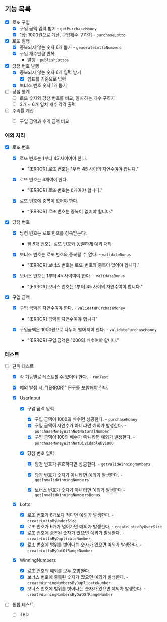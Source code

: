 ## 기능 목록

- [x] 로또 구입
  - [x] 구입 금액 입력 받기 - `getPurchaseMoney`
  - [x] 1장: 1000원으로 계산, 구입개수 구하기 - `purchaseLotto`
- [x] 로또 발행
  - [x] 중복되지 않는 숫자 6개 뽑기 - `generateLottoNumbers`
  - [x] 구입 개수만큼 반복
    - 발행 - `publishLottos`
- [x] 당첨 번호 발행
  - [x] 중복되지 않는 숫자 6개 입력 받기
    - [x] 쉼표를 기준으로 입력
  - [x] 보너스 번호 숫자 1개 뽑기
- [ ] 당첨 통계
  - [ ] 로또 숫자와 당첨 번호를 비교, 일치하는 개수 구하기
  - [ ] 3개 ~ 6개 일치 개수 각각 출력
- [ ] 수익률 계산
  - [ ] 구입 금액과 수익 금액 비교



### 예외 처리

- [x] 로또 번호

  - [x] 로또 번호는 1부터 45 사이여야 한다.
    - "[ERROR] 로또 번호는 1부터 45 사이의 자연수여야 합니다."
  - [x] 로또 번호는 6개여야 한다.
    - "[ERROR] 로또 번호는 6개여야 합니다."

  - [x] 로또 번호에 중복이 없어야 한다.

    - "[ERROR] 로또 번호는 중복이 없어야 합니다."

- [x] 당첨 번호

  - [x] 당첨 번호는 로또 번호를 상속받는다.
    - 앞 6개 번호는 로또 번호와 동일하게 예외 처리
  
  - [x] 보너스 번호는 로또 번호와 중복될 수 없다. - `validateBonus`
    - "[ERROR] 보너스 번호는 로또 번호와 중복이 없어야 합니다."
  - [x] 보너스 번호는 1부터 45 사이여야 한다. - `validateBonus`
    - "[ERROR] 보너스 번호는 1부터 45 사이의 자연수여야 합니다."
  
- [x] 구입 금액

  - [x] 구입 금액은 자연수여야 한다. - `validatePurchaseMoney`
    - "[ERROR] 금액은 자연수여야 합니다"

  - [x] 구입금액은 1000원으로 나누어 떨어져야 한다. - `validatePurchaseMoney`
    - "[ERROR] 구입 금액은 1000의 배수여야 합니다."



### 테스트

- [ ] 단위 테스트

  - [x] 각 기능별로 테스트할 수 있어야 한다. - `runTest`
  - [x] 예외 발생 시, "[ERROR]" 문구를 포함해야 한다.

  

  - [x] UserInput

    - [x] 구입 금액 입력

      - [x] 구입 금액이 1000의 배수면 성공한다. - `purchaseMoney`
      - [x] 구입 금액이 자연수가 아니라면 예외가 발생한다. - `purchaseMoneyWithNotNaturalNumber`
      - [x] 구입 금액이 100의 배수가 아니라면 예외가 발생한다. - `purchaseMoneyWithNotDividableBy1000`

    - [x] 당첨 번호 입력

      - [x] 당첨 번호가 유효하다면 성공한다. -  `getValidWinningNumbers`

      - [x] 당첨 번호가 숫자가 아니라면 예외가 발생한다. - `getInvalidWinningNumbers`
      - [x] 보너스 번호가 숫자가 아니라면 예외가 발생한다 - `getInvalidWinningNumbersBonus`

  - [x] Lotto
    - [x] 로또 번호가 6개보다 적다면 예외가 발생한다. - `createLottoByUnderSize`
    - [x] 로또 번호가 6개가 넘어가면 예외가 발생한다. -  `createLottoByOverSize`
    - [x] 로또 번호에 중복된 숫자가 있으면 예외가 발생한다. -  `createLottoByDuplicateNumber`
    - [x] 로또 번호에 범위를 벗어나는 숫자가 있으면 예외가 발생한다. -  `createLottoByOutOfRangeNumber`
  - [x] WinningNumbers
    - [x] 로또 번호의 예외를 모두 포함한다.
    - [x] 보너스 번호에 중복된 숫자가 있으면 예외가 발생한다. - `createWinningNumbersByDuplicateNumber`
    - [x] 보너스 번호에 범위를 벗어나는 숫자가 있으면 예외가 발생한다. - `createWinningNumbersByOutOfRangeNumber`

- [ ] 통합 테스트
  - [ ] TBD



